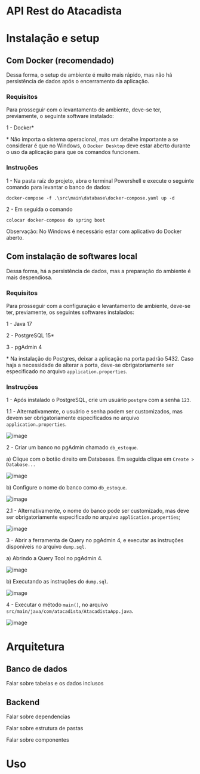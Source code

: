 # API Rest do Atacadista

# Instalação e setup

## Com Docker (recomendado)

Dessa forma, o setup de ambiente é muito mais rápido, mas não há persistência de dados após o encerramento da aplicação.

### Requisitos

Para prosseguir com o levantamento de ambiente, deve-se ter, previamente, o seguinte software instalado:

1 - Docker*

\* Não importa o sistema operacional, mas um detalhe importante a se considerar é que no Windows, o `Docker Desktop` deve estar aberto durante o uso da aplicação para que os comandos funcionem.

### Instruções

1 - Na pasta raíz do projeto, abra o terminal Powershell e execute o seguinte comando para levantar o banco de dados:

`docker-compose -f .\src\main\database\docker-compose.yaml up -d`

2 - Em seguida o comando

`colocar docker-compose do spring boot`

Observação: No Windows é necessário estar com aplicativo do Docker aberto.



## Com instalação de softwares local

Dessa forma, há a persistência de dados, mas a preparação do ambiente é mais despendiosa.

### Requisitos

Para prosseguir com a configuração e levantamento de ambiente, deve-se ter, previamente, os seguintes softwares instalados:

1 - Java 17

2 - PostgreSQL 15*

3 - pgAdmin 4

\* Na instalação do Postgres, deixar a aplicação na porta padrão 5432. Caso haja a necessidade de alterar a porta, deve-se obrigatoriamente ser especificado no arquivo `application.properties`.

### Instruções

1 - Após instalado o PostgreSQL, crie um usuário `postgre` com a senha `123`.

1.1 - Alternativamente, o usuário e senha podem ser customizados, mas devem ser obrigatoriamente especificados no arquivo `application.properties`.

![image](https://github.com/guioverflow/retail-backend-mobile/assets/84868817/2a198cf4-f363-413e-91bd-a4e620a4ac0e)


2 - Criar um banco no pgAdmin chamado `db_estoque`.

a) Clique com o botão direito em Databases. Em seguida clique em `Create > Database...`

![image](https://github.com/guioverflow/retail-backend-mobile/assets/84868817/7041160a-f747-44ae-af28-d03213b95644)

b) Configure o nome do banco como `db_estoque`.

![image](https://github.com/guioverflow/retail-backend-mobile/assets/84868817/c27ba383-f7c1-4a28-982d-e94a5418bdf5)


2.1 - Alternativamente, o nome do banco pode ser customizado, mas deve ser obrigatoriamente especificado no arquivo `application.properties`;

![image](https://github.com/guioverflow/retail-backend-mobile/assets/84868817/274932b7-5e2d-4af7-8f9a-5c430d960cd9)


3 - Abrir a ferramenta de Query no pgAdmin 4, e executar as instruções disponíveis no arquivo `dump.sql`.

a) Abrindo a Query Tool no pgAdmin 4.

![image](https://github.com/guioverflow/retail-backend-mobile/assets/84868817/b0561f41-3a50-4248-95da-a210ad385f82)

b) Executando as instruções do `dump.sql`.

![image](https://github.com/guioverflow/retail-backend-mobile/assets/84868817/12f8771a-936c-473c-91b0-9b34fedddae2)

4 - Executar o método `main()`, no arquivo `src/main/java/com/atacadista/AtacadistaApp.java`.

![image](https://github.com/guioverflow/retail-backend-mobile/assets/84868817/66f9d469-1249-4073-a775-630ac4c6890b)

# Arquitetura

## Banco de dados

Falar sobre tabelas e os dados inclusos

## Backend

Falar sobre dependencias

Falar sobre estrutura de pastas

Falar sobre componentes

# Uso







